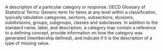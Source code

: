 A description of a particular category or response. OECD Glossary of Statistical Terms: Generic term for items at any level within a classification, typically tabulation categories, sections, subsections, divisions, subdivisions, groups, subgroups, classes and subclasses. In addition to the standard name, label, and description, a category may contain a reference to a defining concept, provide information on how the category was generated (membership defined), and indicate if it is the description of a type of missing value.
